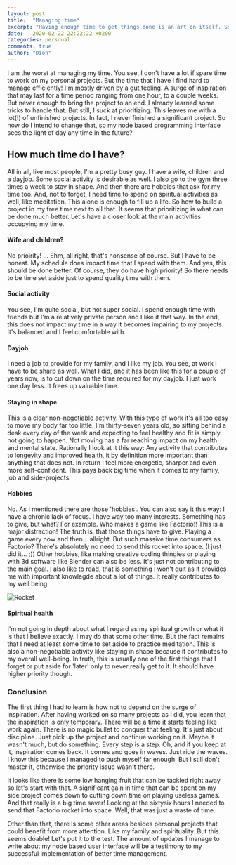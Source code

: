 ```yaml
---
layout: post
title:  "Managing time"
excerpt: "Having enough time to get things done is an art on itself. Some personal reflections on how I manage and prioritize my time."
date:   2020-02-22 22:22:22 +0200
categories: personal
comments: true
author: "Dion"
---
```


<div class="larger">
I am the worst at managing my time. You see, I don't have a lot if spare time to work on my personal projects. But the time that I have I find hard to manage efficiently! I'm mostly driven by a gut feeling. A surge of inspiration that may last for a time period ranging from one hour, to a couple weeks. But never enough to bring the project to an end. I already learned some tricks to handle that. But still, I suck at prioritizing. This leaves me with a lot(!) of unfinished projects. In fact, I never finished a significant project. So how do I intend to change that, so my node based programming interface sees the light of day any time in the future?
</div>

## How much time do I have?
All in all, like most people, I'm a pretty busy guy. I have a wife, children and a dayjob. Some social activity is desirable as well. I also go to the gym three times a week to stay in shape. And then there are hobbies that ask for my time too. And, not to forget, I need time to spend on spiritual activities as well, like meditation. This alone is enough to fill up a life. So how to build a project in my free time next to all that. It seems that prioritizing is what can be done much better. Let's have a closer look at the main activities occupying my time.

#### Wife and children?
No prioirity! ... Ehm, all right, that's nonsense of course. But I have to be honest. My schedule does impact time that I spend with them. And yes, this should be done better. Of course, they do have high priority! So there needs to be time set aside just to spend quality time with them.

#### Social activity
You see, I'm quite social, but not super social. I spend enough time with friends but I'm a relatively private person and I like it that way. In the end, this does not impact my time in a way it becomes impairing to my projects. It's balanced and I feel comfortable with.

#### Dayjob
I need a job to provide for my family, and I like my job. You see, at work I have to be sharp as well. What I did, and it has been like this for a couple of years now, is to cut down on the time required for my dayjob. I just work one day less. It frees up valuable time.

#### Staying in shape
This is a clear non-negotiable activity. With this type of work it's all too easy to move my body far too little. I'm thirty-seven years old, so sitting behind a desk every day of the week and expecting to feel healthy and fit is simply not going to happen. Not moving has a far reaching impact on my health and mental state. Rationally I look at it this way: Any activity that contributes to longevity and improved health, it by definition more important than anything that does not. In return I feel more energetic, sharper and even more self-confident. This pays back big time when it comes to my family, job and side-projects.

#### Hobbies
No. As I mentioned there are those 'hobbies'. You can also say it this way: I have a chronic lack of focus. I have way too many interests. Something has to give, but what? For example. Who makes a game like Factorio!! This is a major distraction! The truth is, that those things have to give. Playing a game every now and then... allright. But such massive time consumers as Factorio? There's absolutely no need to send this rocket into space. (I just did it... ;)) Other hobbies, like making creative coding thingies or playing with 3d software like Blender can also be less. It's just not contributing to the main goal. I also like to read, that is something I won't quit as it provides me with important knowlegde about a lot of things. It really contributes to my well being.

![Rocket](https://res.cloudinary.com/lmn/image/upload/fl_lossy,q_80/f_auto/v1/gameskinnyc/f/a/c/factorio-rocket-33433.jpg "Rocket")

#### Spiritual health
I'm not going in depth about what I regard as my spiritual growth or what it is that I believe exactly. I may do that some other time. But the fact remains that I need at least some time to set aside to practice meditation. This is also a non-negotiable activity like staying in shape because it contributes to my overall well-being. In truth, this is usually one of the first things that I forget or put aside for 'later' only to never really get to it. It should have higher priority though.

### Conclusion
The first thing I had to learn is how not to depend on the surge of inspiration. After having worked on so many projects as I did, you learn that the inspiration is only temporary. There will be a time it starts feeling like work again. There is no magic bullet to conquer that feeling. It's just about discipline. Just pick up the project and continue working on it. Maybe it wasn't much, but do something. Every step is a step. Oh, and if you keep at it, inspiration comes back. It comes and goes in waves. Just ride the waves. I know this because I managed to push myself far enough. But I still don't master it, otherwise the priority issue wasn't there.

It looks like there is some low hanging fruit that can be tackled right away so let's start with that. A significant gain in time that can be spent on my side project comes down to cutting down time on playing useless games. And that really is a big time saver! Looking at the sixtysix hours I needed to send that Factorio rocket into space. Well, that was just a waste of time.

Other than that, there is some other areas besides personal projects that could benefit from more attention. Like my family and spirituality. But this seems doable! Let's put it to the test. The amount of updates I manage to write about my node based user interface will be a testimony to my successful implementation of better time management.
